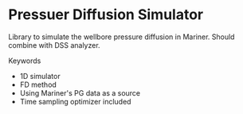 # Pressuer Diffusion Simulator

Library to simulate the wellbore pressure diffusion in Mariner. Should combine with DSS analyzer.

Keywords
- 1D simulator
- FD method
- Using Mariner's PG data as a source
- Time sampling optimizer included
